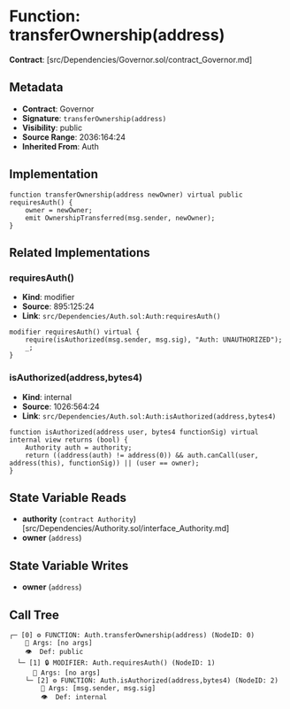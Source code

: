 # Function: transferOwnership(address)

**Contract**: [src/Dependencies/Governor.sol/contract_Governor.md]

## Metadata

- **Contract**: Governor
- **Signature**: `transferOwnership(address)`
- **Visibility**: public
- **Source Range**: 2036:164:24
- **Inherited From**: Auth

## Implementation

```solidity
function transferOwnership(address newOwner) virtual public requiresAuth() {
    owner = newOwner;
    emit OwnershipTransferred(msg.sender, newOwner);
}
```

## Related Implementations

### requiresAuth()

- **Kind**: modifier
- **Source**: 895:125:24
- **Link**: `src/Dependencies/Auth.sol:Auth:requiresAuth()`

```solidity
modifier requiresAuth() virtual {
    require(isAuthorized(msg.sender, msg.sig), "Auth: UNAUTHORIZED");
    _;
}
```

### isAuthorized(address,bytes4)

- **Kind**: internal
- **Source**: 1026:564:24
- **Link**: `src/Dependencies/Auth.sol:Auth:isAuthorized(address,bytes4)`

```solidity
function isAuthorized(address user, bytes4 functionSig) virtual internal view returns (bool) {
    Authority auth = authority;
    return ((address(auth) != address(0)) && auth.canCall(user, address(this), functionSig)) || (user == owner);
}
```

## State Variable Reads

- **authority** (`contract Authority`) [src/Dependencies/Authority.sol/interface_Authority.md]
- **owner** (`address`)

## State Variable Writes

- **owner** (`address`)

## Call Tree

```
┌─ [0] ⚙️ FUNCTION: Auth.transferOwnership(address) (NodeID: 0)
    💬 Args: [no args]
    👁️  Def: public
  └─ [1] 🔒 MODIFIER: Auth.requiresAuth() (NodeID: 1)
      💬 Args: [no args]
    └─ [2] ⚙️ FUNCTION: Auth.isAuthorized(address,bytes4) (NodeID: 2)
        💬 Args: [msg.sender, msg.sig]
        👁️  Def: internal
```
